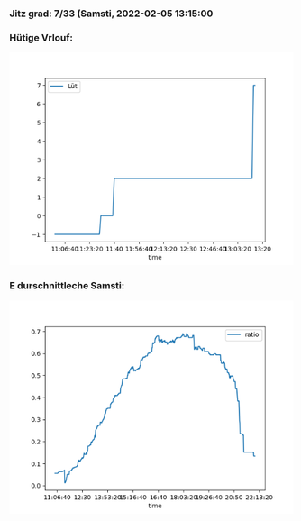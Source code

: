 ### Jitz grad: 7/33 (Samsti, 2022-02-05 13:15:00

### Hütige Vrlouf:
![Graph](Today.png)

### E durschnittleche Samsti:
![Graph](Samsti.png)